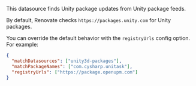 This datasource finds Unity package updates from Unity package feeds. 

By default, Renovate checks `https://packages.unity.com` for Unity packages.

You can override the default behavior with the `registryUrls` config option. For example:

```json
{
  "matchDatasources": ["unity3d-packages"],
  "matchPackageNames": ["com.cysharp.unitask"],
  "registryUrls": ["https://package.openupm.com"]
}
```
